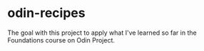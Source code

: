 # odin-recipes

The goal with this project to apply what I've learned so far in the Foundations course on Odin Project.